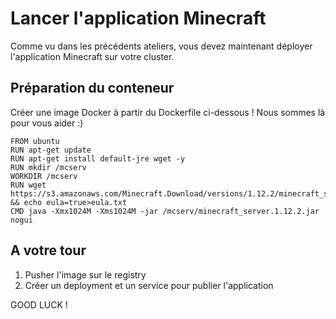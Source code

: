 # Lancer l'application Minecraft

Comme vu dans les précédents ateliers, vous devez maintenant déployer l'application Minecraft sur votre cluster.

## Préparation du conteneur

Créer une image Docker à partir du Dockerfile ci-dessous !
Nous sommes là pour vous aider :)

```
FROM ubuntu
RUN apt-get update
RUN apt-get install default-jre wget -y
RUN mkdir /mcserv
WORKDIR /mcserv
RUN wget https://s3.amazonaws.com/Minecraft.Download/versions/1.12.2/minecraft_server.1.12.2.jar && echo eula=true>eula.txt
CMD java -Xmx1024M -Xms1024M -jar /mcserv/minecraft_server.1.12.2.jar nogui
```

## A votre tour

1. Pusher l'image sur le registry
2. Créer un deployment et un service pour publier l'application

GOOD LUCK !
